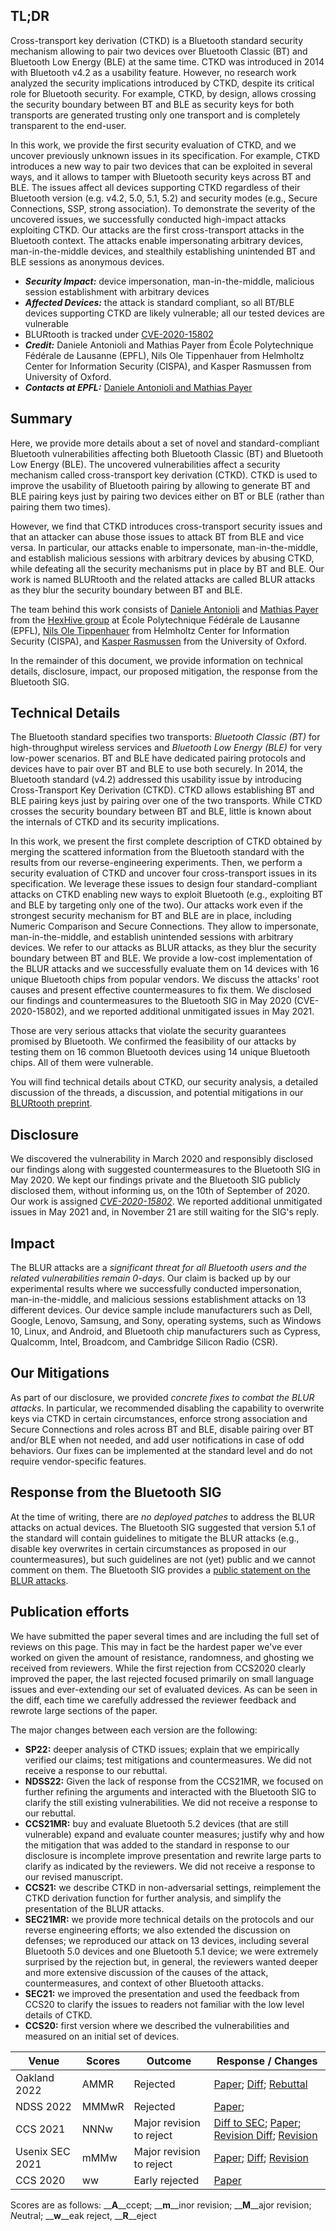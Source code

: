## TL;DR

Cross-transport key derivation (CTKD) is a Bluetooth standard security
mechanism allowing to pair two devices over Bluetooth Classic (BT) and
Bluetooth Low Energy (BLE) at the same time. CTKD was introduced in 2014 with
Bluetooth v4.2 as a usability feature. However, no research work analyzed the
security implications introduced by CTKD, despite its critical role for
Bluetooth security. For example, CTKD, by design, allows crossing the security
boundary between BT and BLE as security keys for both transports are generated
trusting only one transport and is completely transparent to the end-user.

In this work, we provide the first security evaluation of CTKD, and we
uncover previously unknown issues in its specification. For example, CTKD 
introduces a new way to pair two devices that can be exploited in several ways,
and it allows to tamper with Bluetooth security keys across BT and BLE. The
issues affect all devices supporting CTKD regardless of their Bluetooth version
(e.g. v4.2, 5.0, 5.1, 5.2) and security modes (e.g., Secure Connections, SSP,
strong association). To demonstrate the severity of the uncovered issues, we
successfully conducted high-impact attacks exploiting CTKD. Our attacks are the
first cross-transport attacks in the Bluetooth context. The attacks enable
impersonating arbitrary devices,  man-in-the-middle devices, and stealthily
establishing unintended BT and BLE sessions as anonymous devices.

* ***Security Impact:*** device impersonation, man-in-the-middle, malicious
  session establishment with arbitrary devices
* ***Affected Devices:*** the attack is standard compliant, so all BT/BLE
  devices supporting CTKD are likely vulnerable; all our tested devices are
  vulnerable
* BLURtooth is tracked under [CVE-2020-15802](https://kb.cert.org/vuls/id/589825)
* ***Credit:*** Daniele Antonioli and Mathias Payer
  from École Polytechnique Fédérale de Lausanne (EPFL),
  Nils Ole Tippenhauer from Helmholtz Center for Information Security (CISPA),
  and Kasper Rasmussen from University of Oxford.
* ***Contacts at EPFL:***
  [Daniele Antonioli and Mathias Payer](mailto:daniele.antonioli@epfl.ch,mathias.payer@nebelwelt.net)


## Summary

Here, we provide more details about a set of novel and standard-compliant
Bluetooth vulnerabilities affecting both Bluetooth Classic (BT) and Bluetooth
Low Energy (BLE).  The uncovered vulnerabilities affect a security mechanism
called cross-transport key derivation (CTKD). CTKD is used to improve the
usability of Bluetooth pairing by allowing to generate BT and BLE pairing keys
just by pairing two devices either on BT or BLE (rather than pairing them two
times).

However, we find that CTKD introduces cross-transport security issues and that
an attacker can abuse those issues to attack BT from BLE and vice versa.  In
particular, our attacks enable to impersonate, man-in-the-middle, and establish
malicious sessions with arbitrary devices by abusing CTKD, while defeating all
the security mechanisms put in place by BT and BLE.  Our work is named BLURtooth
and the related attacks are called BLUR attacks as they blur the security
boundary between BT and BLE.

The team behind this work consists of
[Daniele Antonioli](https://francozappa.github.io/)
and
[Mathias Payer](https://nebelwelt.net/)
from the [HexHive group](https://hexhive.epfl.ch) at
École Polytechnique Fédérale de Lausanne (EPFL),
[Nils Ole Tippenhauer](https://tippenhauer.de/)
from Helmholtz Center for Information Security (CISPA), and
[Kasper Rasmussen](https://www.cs.ox.ac.uk/people/kasper.rasmussen/)
from the University of Oxford.

In the remainder of this document, we provide information on
technical details, disclosure, impact, our proposed mitigation, the response
from the Bluetooth SIG.


## Technical Details

The Bluetooth standard specifies two transports: *Bluetooth Classic (BT)* for high-throughput wireless services and *Bluetooth Low Energy (BLE)* for very low-power scenarios. BT and BLE have dedicated pairing protocols and devices have to pair over BT and BLE to use both securely. In 2014, the Bluetooth standard (v4.2) addressed this usability issue by introducing Cross-Transport Key Derivation (CTKD). CTKD allows establishing BT and BLE pairing keys just by pairing over one of the two transports. While CTKD crosses the security boundary between BT and BLE, little is known about the internals of CTKD and its security implications.

In this work, we present the first complete description of CTKD obtained by merging the scattered information from the Bluetooth standard with the results from our reverse-engineering experiments. Then, we perform a security evaluation of CTKD and uncover four cross-transport issues in its specification. We leverage these issues to design four standard-compliant attacks on CTKD enabling new ways to exploit Bluetooth (e.g., exploiting BT and BLE by targeting only one of the two). Our attacks work even if the strongest security mechanism for BT and BLE are in place, including Numeric Comparison and Secure Connections. They allow to impersonate, man-in-the-middle, and establish unintended sessions with arbitrary devices. We refer to our attacks as BLUR attacks, as they blur the security boundary between BT and BLE. We provide a low-cost implementation of the BLUR attacks and we successfully evaluate them on 14 devices with 16 unique Bluetooth chips from popular vendors. We discuss the attacks' root causes and present effective countermeasures to fix them. We disclosed our findings and countermeasures to the Bluetooth SIG in May 2020 (CVE-2020-15802), and we reported additional unmitigated issues in May 2021. 

Those are very serious attacks that violate the security guarantees promised by
Bluetooth.  We confirmed the feasibility of our attacks by testing them on 16
common Bluetooth devices using 14 unique Bluetooth chips. All of them were
vulnerable.

You will find technical details about CTKD, our security analysis, a detailed
discussion of the threads, a discussion, and potential mitigations in our
[BLURtooth preprint](https://arxiv.org/abs/2009.11776).


## Disclosure

We discovered the vulnerability in March 2020 and responsibly disclosed our
findings along with suggested countermeasures to the Bluetooth SIG in May 2020.
We kept our findings private and the Bluetooth SIG publicly disclosed them,
without informing us, on the 10th of September of 2020.  Our work is assigned
*[CVE-2020-15802](https://kb.cert.org/vuls/id/589825)*. We reported additional
unmitigated issues in May 2021 and, in November 21 are still waiting for the
SIG's reply.


## Impact

The BLUR attacks are a *significant threat for all Bluetooth users and
the related vulnerabilities remain 0-days*. Our claim
is backed up by our experimental results where we successfully conducted
impersonation, man-in-the-middle, and malicious sessions establishment attacks
on 13 different devices. Our device sample include manufacturers such as
Dell, Google, Lenovo, Samsung, and Sony, operating systems, such as Windows
10, Linux, and Android, and Bluetooth chip manufacturers such as Cypress,
Qualcomm, Intel, Broadcom, and Cambridge Silicon Radio (CSR).


## Our Mitigations

As part of our disclosure, we provided *concrete fixes to combat the BLUR
attacks*. In particular, we recommended disabling the capability to overwrite
keys via CTKD in certain circumstances, enforce strong association and Secure
Connections and roles across BT and BLE, disable pairing over BT and/or BLE when
not needed, and add user notifications in case of odd behaviors. Our fixes can
be implemented at the standard level and do not require vendor-specific
features.


## Response from the Bluetooth SIG

At the time of writing, there are *no deployed patches* to address the BLUR
attacks on actual devices.  The Bluetooth SIG suggested that version 5.1 of the
standard will contain guidelines to mitigate the BLUR attacks (e.g., disable key
overwrites in certain circumstances as proposed in our countermeasures), but
such guidelines are not (yet) public and we cannot comment on them.  The
Bluetooth SIG provides a [public statement on the BLUR
attacks](https://www.bluetooth.com/learn-about-bluetooth/bluetooth-technology/bluetooth-security/blurtooth/).


## Publication efforts

We have submitted the paper several times and are including the full set of
reviews on this page. This may in fact be the hardest paper we've ever worked
on given the amount of resistance, randomness, and ghosting we received from
reviewers. While the first rejection from CCS2020 clearly improved the paper,
the last rejected focused primarily on small language issues and ever-extending
our set of evaluated devices. As can be seen in the diff, each time we
carefully addressed the reviewer feedback and rewrote large sections of the
paper.

The major changes between each version are the following:

* **SP22:** deeper analysis of CTKD issues; explain that we empirically verified
  our claims; test mitigations and countermeasures. We did not receive a
  response to our rebuttal.
* **NDSS22:** Given the lack of response from the CCS21MR, we focused on further
  refining the arguments and interacted with the Bluetooth SIG to clarify the
  still existing vulnerabilities. We did not receive a response to our rebuttal.
* **CCS21MR:** buy and evaluate Bluetooth 5.2 devices (that are still
  vulnerable) expand and evaluate counter measures; justify why and how the
  mitigation that was added to the standard in response to our disclosure is
  incomplete improve presentation and rewrite large parts to clarify as
  indicated by the reviewers. We did not receive a response to our revised
  manuscript.
* **CCS21:** we describe CTKD in non-adversarial settings, reimplement the CTKD
  derivation function for further analysis, and simplify the presentation of
  the BLUR attacks.
* **SEC21MR:** we provide more technical details on the protocols and our
  reverse engineering efforts; we also extended the discussion on defenses; we
  reproduced our attack on 13 devices, including several Bluetooth 5.0 devices
  and one Bluetooth 5.1 device; we were extremely surprised by the rejection
  but, in general, the reviewers wanted deeper and more extensive discussion
  of the causes of the attack, countermeasures, and context of other Bluetooth
  attacks.
* **SEC21:** we improved the presentation and used the feedback from CCS20 to
  clarify the issues to readers not familiar with the low level details of CTKD.
* **CCS20:** first version where we described the vulnerabilities and measured
  on an initial set of devices.

| Venue           | Scores | Outcome                  | Response / Changes    |
|-----------------|--------|--------------------------|-----------------------|
| Oakland 2022    | AMMR   | Rejected                 | [Paper](./22sp.pdf); [Diff](./22sp-diff.pdf); [Rebuttal](./22sp-rebuttal.md) |
| NDSS 2022       | MMMwR  | Rejected                 | [Paper](./22ndss.pdf);  |
| CCS 2021        | NNNw   | Major revision to reject | [Diff to SEC](./21ccs-diff.pdf); [Paper](./21ccs.pdf); [Revision Diff](./21ccs-diff2.pdf); [Revision](./21ccs2.pdf) |
| Usenix SEC 2021 | mMMw   | Major revision to reject | [Paper](./21sec.pdf); [Diff](./21sec-diff.pdf); [Revision](./21sec2.pdf) |
| CCS 2020        | ww     | Early rejected           | [Paper](./20ccs.pdf) |

Scores are as follows: __**A**__ccept; __**m**__inor revision;
__**M**__ajor revision; *N*eutral; __**w**__eak reject, __**R**__eject